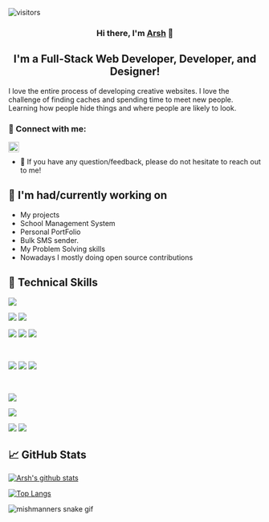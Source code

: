 
![visitors](https://visitor-badge.laobi.icu/badge?page_id=ArshErgon.ArshErgon)
<h3 align="center">
Hi there, I'm <a href="[https://linkedin.com/ArshErgon](https://www.linkedin.com/in/arsh-ergon/)" target="_blank" rel="noreferrer">Arsh</a> 👋
</h3>

<h2 align="center">
I'm a Full-Stack Web Developer, Developer, and Designer!
</h2> 

I love the entire process of developing creative websites. I love the challenge of finding caches and spending time to meet new people. Learning how people hide things and where people are likely to look.

### 🤝 Connect with me:

<a href="https://www.linkedin.com/in/arsh-ergon/"><img align="left" src="https://raw.githubusercontent.com/yushi1007/yushi1007/main/images/linkedin.svg" alt="Yu Shi | LinkedIn" width="21px"/></a>
</br>
- 💬 If you have any question/feedback, please do not hesitate to reach out to me!

## 🔭 I'm had/currently working on

- My projects
- School Management System
- Personal PortFolio
- Bulk SMS sender.
- My Problem Solving skills
- Nowadays I mostly doing open source contributions


## 💼 Technical Skills

![](https://img.shields.io/badge/Code-Python-informational?style=flat&logo=Python&color=61DAFB)
<!-- ![](https://img.shields.io/badge/Code-Redux-informational?style=flat&logo=Redux&color=764ABC) -->
![](https://img.shields.io/badge/Code-JavaScript-informational?style=flat&logo=JavaScript&color=F7DF1E)
![](https://img.shields.io/badge/Code-Java-informational?style=flat&logo=java&color=CC342D)
<!-- ![](https://img.shields.io/badge/Code-Ruby_on_Rails-informational?style=flat&logo=Ruby-On-Rails&color=CC0000) -->
![](https://img.shields.io/badge/Code-HTML5-informational?style=flat&logo=HTML5&color=E34F26)
![](https://img.shields.io/badge/Code-PostgreSQL-informational?style=flat&logo=PostgreSQL&color=336791)
![](https://img.shields.io/badge/Code-SQLite-informational?style=flat&logo=SQLite&color=003B57)

</br>

![](https://img.shields.io/badge/Style-Bootstrap-informational?style=flat&logo=Bootstrap&color=7952B3)
![](https://img.shields.io/badge/Style-CSS3-informational?style=flat&logo=CSS3&color=1572B6)
![](https://img.shields.io/badge/Style-styled--components-informational?style=flat&logo=styled-components&color=DB7093)


</br>

![](https://img.shields.io/badge/Tools-Figma-informational?style=flat&logo=Figma&color=F24E1E)
<!-- ![](https://img.shields.io/badge/Tools-NPM-informational?style=flat&logo=NPM&color=CB3837) -->
![](https://img.shields.io/badge/Tools-Heroku-informational?style=flat&logo=Heroku&color=430098)
<!-- ![](https://img.shields.io/badge/Tools-Netlify-informational?style=flat&logo=netlify&color=00C7B7) -->
![](https://img.shields.io/badge/Tools-Git-informational?style=flat&logo=Git&color=F05032)
![](https://img.shields.io/badge/Tools-GitHub-informational?style=flat&logo=GitHub&color=181717)


## 📈 GitHub Stats 

[![Arsh's github stats](https://github-readme-stats.vercel.app/api?username=ArshErgon)](https://github.com/yushi1007)

[![Top Langs](https://github-readme-stats.vercel.app/api/top-langs/?username=ArshErgon&layout=compact)](https://github.com/yushi1007)
<!-- platane/snk works, it just puts it on a new branch -->
![mishmanners snake gif](https://github.com/mishmanners/ArshErgon/blob/output/github-contribution-grid-snake.svg)
